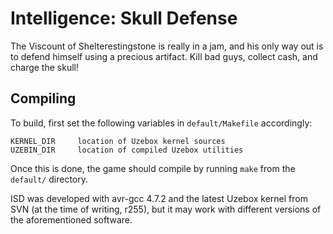 Intelligence: Skull Defense
===========================

The Viscount of Shelterestingstone is really in a jam, and his only way out is
to defend himself using a precious artifact.  Kill bad guys, collect cash, and
charge the skull!

Compiling
---------

To build, first set the following variables in `default/Makefile` accordingly:

    KERNEL_DIR     location of Uzebox kernel sources
    UZEBIN_DIR     location of compiled Uzebox utilities

Once this is done, the game should compile by running `make` from the
`default/` directory.

ISD was developed with avr-gcc 4.7.2 and the latest Uzebox kernel from SVN (at
the time of writing, r255), but it may work with different versions of the
aforementioned software.
